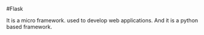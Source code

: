 #Flask



It is a micro framework. used to develop web applications. And it is a python based framework.